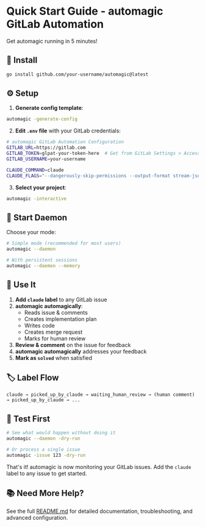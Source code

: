 # Quick Start Guide - automagic GitLab Automation

Get automagic running in 5 minutes!

## 🚀 Install

```bash
go install github.com/your-username/automagic@latest
```

## ⚙️ Setup

1. **Generate config template**:
```bash
automagic -generate-config
```

2. **Edit `.env` file** with your GitLab credentials:
```bash
# automagic GitLab Automation Configuration
GITLAB_URL=https://gitlab.com
GITLAB_TOKEN=glpat-your-token-here  # Get from GitLab Settings > Access Tokens
GITLAB_USERNAME=your-username

CLAUDE_COMMAND=claude
CLAUDE_FLAGS="--dangerously-skip-permissions --output-format stream-json --verbose"
```

3. **Select your project**:
```bash
automagic -interactive
```

## 🎯 Start Daemon

Choose your mode:

```bash
# Simple mode (recommended for most users)
automagic --daemon

# With persistent sessions
automagic --daemon --memory
```

## 📝 Use It

1. **Add `claude` label** to any GitLab issue
2. **automagic automagically**:
   - Reads issue & comments
   - Creates implementation plan
   - Writes code
   - Creates merge request
   - Marks for human review
3. **Review & comment** on the issue for feedback
4. **automagic automagically** addresses your feedback
5. **Mark as `solved`** when satisfied

## 🏷️ Label Flow

```
claude → picked_up_by_claude → waiting_human_review → (human comment) → picked_up_by_claude → ...
```

## 🔧 Test First

```bash
# See what would happen without doing it
automagic --daemon -dry-run

# Or process a single issue
automagic -issue 123 -dry-run
```

That's it! automagic is now monitoring your GitLab issues. Add the `claude` label to any issue to get started.

## 📚 Need More Help?

See the full [README.md](README.md) for detailed documentation, troubleshooting, and advanced configuration.